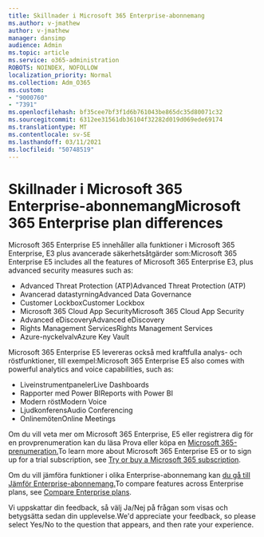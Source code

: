 ```yaml
---
title: Skillnader i Microsoft 365 Enterprise-abonnemang
ms.author: v-jmathew
author: v-jmathew
manager: dansimp
audience: Admin
ms.topic: article
ms.service: o365-administration
ROBOTS: NOINDEX, NOFOLLOW
localization_priority: Normal
ms.collection: Adm_O365
ms.custom:
- "9000760"
- "7391"
ms.openlocfilehash: bf35cee7bf3f1d6b761043be865dc35d80071c32
ms.sourcegitcommit: 6312ee31561db36104f32282d019d069ede69174
ms.translationtype: MT
ms.contentlocale: sv-SE
ms.lasthandoff: 03/11/2021
ms.locfileid: "50748519"
---
```

# <a name="microsoft-365-enterprise-plan-differences"></a><span data-ttu-id="a448a-102">Skillnader i Microsoft 365 Enterprise-abonnemang</span><span class="sxs-lookup"><span data-stu-id="a448a-102">Microsoft 365 Enterprise plan differences</span></span>

<span data-ttu-id="a448a-103">Microsoft 365 Enterprise E5 innehåller alla funktioner i Microsoft 365 Enterprise, E3 plus avancerade säkerhetsåtgärder som:</span><span class="sxs-lookup"><span data-stu-id="a448a-103">Microsoft 365 Enterprise E5 includes all the features of Microsoft 365 Enterprise E3, plus advanced security measures such as:</span></span>

- <span data-ttu-id="a448a-104">Advanced Threat Protection (ATP)</span><span class="sxs-lookup"><span data-stu-id="a448a-104">Advanced Threat Protection (ATP)</span></span>
- <span data-ttu-id="a448a-105">Avancerad datastyrning</span><span class="sxs-lookup"><span data-stu-id="a448a-105">Advanced Data Governance</span></span>
- <span data-ttu-id="a448a-106">Customer Lockbox</span><span class="sxs-lookup"><span data-stu-id="a448a-106">Customer Lockbox</span></span>
- <span data-ttu-id="a448a-107">Microsoft 365 Cloud App Security</span><span class="sxs-lookup"><span data-stu-id="a448a-107">Microsoft 365 Cloud App Security</span></span>
- <span data-ttu-id="a448a-108">Advanced eDiscovery</span><span class="sxs-lookup"><span data-stu-id="a448a-108">Advanced eDiscovery</span></span>
- <span data-ttu-id="a448a-109">Rights Management Services</span><span class="sxs-lookup"><span data-stu-id="a448a-109">Rights Management Services</span></span>
- <span data-ttu-id="a448a-110">Azure-nyckelvalv</span><span class="sxs-lookup"><span data-stu-id="a448a-110">Azure Key Vault</span></span>

<span data-ttu-id="a448a-111">Microsoft 365 Enterprise E5 levereras också med kraftfulla analys- och röstfunktioner, till exempel:</span><span class="sxs-lookup"><span data-stu-id="a448a-111">Microsoft 365 Enterprise E5 also comes with powerful analytics and voice capabilities, such as:</span></span>

- <span data-ttu-id="a448a-112">Liveinstrumentpaneler</span><span class="sxs-lookup"><span data-stu-id="a448a-112">Live Dashboards</span></span>
- <span data-ttu-id="a448a-113">Rapporter med Power BI</span><span class="sxs-lookup"><span data-stu-id="a448a-113">Reports with Power BI</span></span>
- <span data-ttu-id="a448a-114">Modern röst</span><span class="sxs-lookup"><span data-stu-id="a448a-114">Modern Voice</span></span>
- <span data-ttu-id="a448a-115">Ljudkonferens</span><span class="sxs-lookup"><span data-stu-id="a448a-115">Audio Conferencing</span></span>
- <span data-ttu-id="a448a-116">Onlinemöten</span><span class="sxs-lookup"><span data-stu-id="a448a-116">Online Meetings</span></span>

<span data-ttu-id="a448a-117">Om du vill veta mer om Microsoft 365 Enterprise, E5 eller registrera dig för en provprenumeration kan du läsa Prova eller köpa en [Microsoft 365-prenumeration.](https://go.microsoft.com/fwlink/?linkid=2099673)</span><span class="sxs-lookup"><span data-stu-id="a448a-117">To learn more about Microsoft 365 Enterprise E5 or to sign up for a trial subscription, see [Try or buy a Microsoft 365 subscription](https://go.microsoft.com/fwlink/?linkid=2099673).</span></span>

<span data-ttu-id="a448a-118">Om du vill jämföra funktioner i olika Enterprise-abonnemang kan [du gå till Jämför Enterprise-abonnemang.](https://go.microsoft.com/fwlink/?linkid=2097200)</span><span class="sxs-lookup"><span data-stu-id="a448a-118">To compare features across Enterprise plans, see [Compare Enterprise plans](https://go.microsoft.com/fwlink/?linkid=2097200).</span></span>

<span data-ttu-id="a448a-119">Vi uppskattar din feedback, så välj Ja/Nej på frågan som visas och betygsätta sedan din upplevelse.</span><span class="sxs-lookup"><span data-stu-id="a448a-119">We'd appreciate your feedback, so please select Yes/No to the question that appears, and then rate your experience.</span></span>
